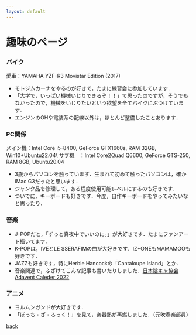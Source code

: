 ```yaml
---
layout: default
---
```

# 趣味のページ

### バイク
愛車：YAMAHA YZF-R3 Movistar Edition (2017)

* モトジムカーナをやるのが好きで，たまに練習会に参加しています．
* 「大学で，いっぱい機械いじりできるぞ！！」て思ったのですが，そうでもなかったので，機械をいじりたいという欲望を全てバイクにぶつけています．
* エンジンのOHや電装系の配線以外は，ほとんど整備したことあります．

### PC関係
メイン機：Intel Core i5-8400, GeForce GTX1660s, RAM 32GB, Win10+Ubuntu22.04\\
サブ機　：Intel Core2Quad Q6600, GeForce GTS-250, RAM 8GB, Ubuntu20.04

* 3歳からパソコンを触っています．生まれて初めて触ったパソコンは，確かiMac G3だったと思います．
* ジャンク品を修理して，ある程度使用可能レベルにするのも好きです．
* ついでに，キーボードも好きです．今度，自作キーボードをやってみたいなと思ったり．

### 音楽
* J-POPだと，「ずっと真夜中でいいのに。」が大好きです．たまにファンアート描いてます．
* K-POPは，IVEとLE SSERAFIMの曲が大好きです．IZ*ONEもMAMAMOOも好きです．
* JAZZも好きです，特にHerbie Hancockの「Cantaloupe Island」とか．
* 音楽関連で，ふざけてこんな記事も書いたりしました．[日本陰キャ協会 Adavent Caleder 2022](https://gist.github.com/Trigger-FK/b75dcb90c4e1d69173e9efd7a2a19ba8)

### アニメ
* ヨルムンガンドが大好きです．
* 「ぼっち・ざ・ろっく！」を見て，楽器熱が再燃しました．（元吹奏楽部員）

[back](./)
<!-- 趣味：
ツーリング，モトジムカーナ，ライブ参戦（ずっと真夜中でいいのに。が大好きです），プラモデル，睡眠
最近「ぼっち・ざ・ろっく！」を見て，楽器熱が再燃しています．（元吹奏楽部員） -->
